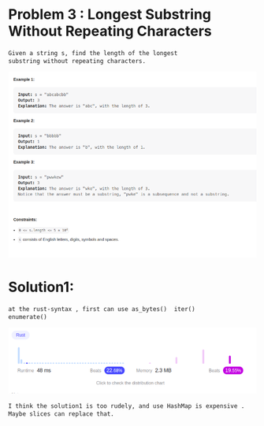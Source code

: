 # Problem 3 : Longest Substring Without Repeating Characters

    Given a string s, find the length of the longest
    substring without repeating characters.

![Example3_png](Example.png)

# Solution1:

    at the rust-syntax , first can use as_bytes()  iter()
    enumerate()

![Solution1_png](Solution1.png)

    I think the solution1 is too rudely, and use HashMap is expensive .
    Maybe slices can replace that.

